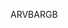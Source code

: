 <span data-ttu-id="1808e-101">ARVB</span><span class="sxs-lookup"><span data-stu-id="1808e-101">ARGB</span></span>